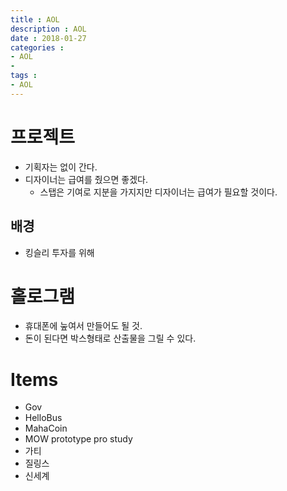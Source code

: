 ```yaml
---
title : AOL
description : AOL
date : 2018-01-27
categories :
- AOL
-
tags :
- AOL
---
```



# 프로젝트
- 기획자는 없이 간다.
- 디자이너는 급여를 줬으면 좋겠다.
  - 스탭은 기여로 지분을 가지지만 디자이너는 급여가 필요할 것이다.

## 배경
- 킹슬리 투자를 위해

# 홀로그램
- 휴대폰에 눞여서 만들어도 될 것.
- 돈이 된다면 박스형태로 산출물을 그릴 수 있다.

##


# Items
- Gov
- HelloBus
- MahaCoin
- MOW prototype pro study
- 가티
- 질링스
- 신세계
